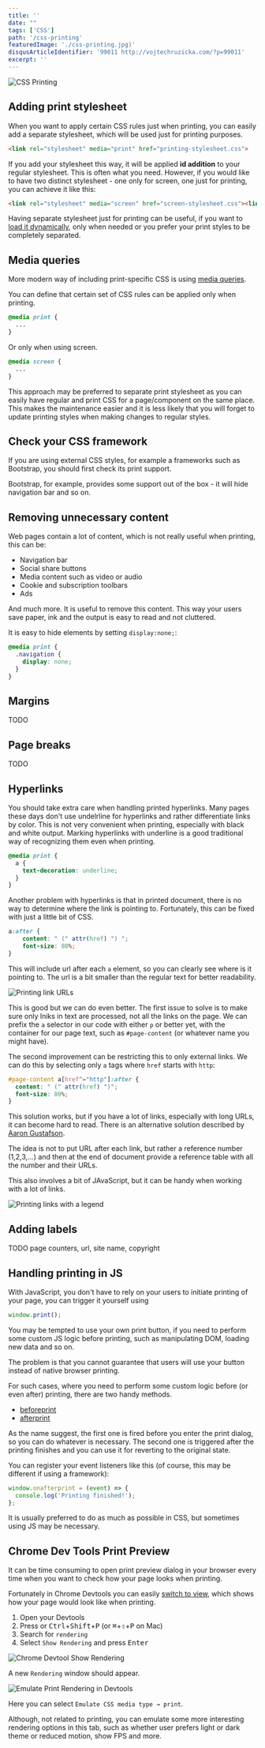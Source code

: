 ```yaml
---
title: ''
date: ""
tags: ['CSS']
path: '/css-printing'
featuredImage: './css-printing.jpg)'
disqusArticleIdentifier: '99011 http://vojtechruzicka.com/?p=99011'
excerpt: ''
---
```


![CSS Printing](./css-printing.jpg)

## Adding print stylesheet
When you want to apply certain CSS rules just when printing, you can easily add a separate stylesheet, which will be used just for printing purposes.

```html
<link rel="stylesheet" media="print" href="printing-stylesheet.css">
```

If you add your stylesheet this way, it will be applied **id addition** to your regular stylesheet. This is often what you need. However, if you would like to have two distinct stylesheet - one only for screen, one just for printing, you can achieve it like this:

```html
<link rel="stylesheet" media="screen" href="screen-stylesheet.css"><link rel="stylesheet" media="print" href="printing-stylesheet.css">
```

Having separate stylesheet just for printing can be useful, if you want to [load it dynamically](http://www.javascriptkit.com/javatutors/loadjavascriptcss.shtml), only when needed or you prefer your print styles to be completely separated.

## Media queries    
More modern way of including print-specific CSS is using [media queries](https://developer.mozilla.org/en-US/docs/Web/CSS/Media_Queries/Using_media_queries).

You can define that certain set of CSS rules can be applied only when printing.

```css
@media print {
  ...
}
```

Or only when using screen.

```css
@media screen {
  ...
}
```

This approach may be preferred to separate print stylesheet as you can easily have regular and print CSS for a page/component on the same place. This makes the maintenance easier and it is less likely that you will forget to update printing styles when making changes to regular styles.

## Check your CSS framework
If you are using external CSS styles, for example a frameworks such as Bootstrap, you should first check its print support.

Bootstrap, for example, provides some support out of the box - it will hide navigation bar and so on.

## Removing unnecessary content
Web pages contain a lot of content, which is not really useful when printing, this can be:

- Navigation bar
- Social share buttons
- Media content such as video or audio
- Cookie and subscription toolbars
- Ads

And much more. It is useful to remove this content. This way your users save paper, ink and the output is easy to read and not cluttered.

It is easy to hide elements by setting `display:none;`:

```css
@media print {
  .navigation {
    display: none;
  }
}
```

## Margins
TODO

## Page breaks
TODO

## Hyperlinks
You should take extra care when handling printed hyperlinks. Many pages these days don't use undelrline for hyperlinks and rather differentiate links by color. This is not very convenient when printing, especially with black and white output. Marking hyperlinks with underline is a good traditional way of recognizing them even when printing.

```css
@media print {
  a {
    text-decoration: underline;
  }
}
```

Another problem with hyperlinks is that in printed document, there is no way to determine where the link is pointing to. Fortunately, this can be fixed with just a little bit of CSS.

```css
a:after { 
	content: " (" attr(href) ") "; 
	font-size: 80%; 
}
```

This will include url after each `a` element, so you can clearly see where is it pointing to. The url is a bit smaller than the regular text for better readability.

![Printing link URLs](print-links.png)

This is good but we can do even better. The first issue to solve is to make sure only lniks in text are processed, not all the links on the page. We can prefix the `a` selector in our code with either `p` or better yet, with the container for our page text, such as `#page-content` (or whatever name you might have).

The second improvement can be restricting this to only external links. We can do this by selecting only `a` tags where `href` starts with `http`:

```css
#page-content a[href^="http"]:after {
  content: " (" attr(href) ")";
  font-size: 80%; 
}
```

This solution works, but if you have a lot of links, especially with long URLs, it can become hard to read. There is an alternative solution described by [Aaron Gustafson](https://alistapart.com/article/improvingprint/).

The idea is not to put URL after each link, but rather a reference number (1,2,3,...) and then at the end of document provide a reference table with all the number and their URLs.

This also involves a bit of JAvaScript, but it can be handy when working with a lot of links.

![Printing links with a legend](print-links-legend.png)

## Adding labels
TODO page counters, url, site name, copyright

## Handling printing in JS
With JavaScript, you don't have to rely on your users to initiate printing of your page, you can trigger it yourself using

```javascript
window.print();
```

You may be tempted to use your own print button, if you need to perform some custom JS logic before printing, such as manipulating DOM, loading new data and so on.

The problem is that you cannot guarantee that users will use your button instead of native browser printing.

For such cases, where you need to perform some custom logic before (or even after) printing, there are two handy methods.

- [beforeprint](https://developer.mozilla.org/en-US/docs/Web/API/Window/beforeprint_event)
- [afterprint](https://developer.mozilla.org/en-US/docs/Web/API/Window/afterprint_event)


As the name suggest, the first one is fired before you enter the print dialog, so you can do whatever is necessary. The second one is triggered after the printing finishes and you can use it for reverting to the original state.

You can register your event listeners like this (of course, this may be different if using a framework):

```javascript
window.onafterprint = (event) => {
  console.log('Printing finished!');
};
```

It is usually preferred to do as much as possible in CSS, but sometimes using JS may be necessary.

## Chrome Dev Tools Print Preview
It can be time consuming to open print preview dialog in your browser every time when you want to check how your page looks when printing.

Fortunately in Chrome Devtools you can easily [switch to view](https://developers.google.com/web/tools/chrome-devtools/css/print-preview), which shows how your page would look like when printing.

1. Open your Devtools
2. Press  or <kbd>Ctrl</kbd>+<kbd>Shift</kbd>+<kbd>P</kbd>  (or <kbd>⌘</kbd>+<kbd>⇧</kbd>+<kbd>P</kbd> on Mac)
3. Search for `rendering`
4. Select `Show Rendering` and press <kbd>Enter</kbd>

![Chrome Devtool Show Rendering](chrome-devtools-show-rendering.png)

A new `Rendering` window should appear.

![Emulate Print Rendering in Devtools](rendering-emulate-print.png)

Here you can select `Emulate CSS media type → print`.

Although, not related to printing, you can emulate some more interesting rendering options in this tab, such as whether user prefers light or dark theme or reduced motion, show FPS and more.